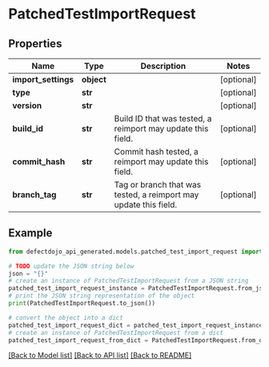 # PatchedTestImportRequest


## Properties

Name | Type | Description | Notes
------------ | ------------- | ------------- | -------------
**import_settings** | **object** |  | [optional] 
**type** | **str** |  | [optional] 
**version** | **str** |  | [optional] 
**build_id** | **str** | Build ID that was tested, a reimport may update this field. | [optional] 
**commit_hash** | **str** | Commit hash tested, a reimport may update this field. | [optional] 
**branch_tag** | **str** | Tag or branch that was tested, a reimport may update this field. | [optional] 

## Example

```python
from defectdojo_api_generated.models.patched_test_import_request import PatchedTestImportRequest

# TODO update the JSON string below
json = "{}"
# create an instance of PatchedTestImportRequest from a JSON string
patched_test_import_request_instance = PatchedTestImportRequest.from_json(json)
# print the JSON string representation of the object
print(PatchedTestImportRequest.to_json())

# convert the object into a dict
patched_test_import_request_dict = patched_test_import_request_instance.to_dict()
# create an instance of PatchedTestImportRequest from a dict
patched_test_import_request_from_dict = PatchedTestImportRequest.from_dict(patched_test_import_request_dict)
```
[[Back to Model list]](../README.md#documentation-for-models) [[Back to API list]](../README.md#documentation-for-api-endpoints) [[Back to README]](../README.md)


